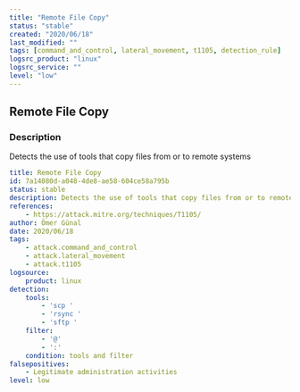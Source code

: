 ```yaml
---
title: "Remote File Copy"
status: "stable"
created: "2020/06/18"
last_modified: ""
tags: [command_and_control, lateral_movement, t1105, detection_rule]
logsrc_product: "linux"
logsrc_service: ""
level: "low"
---
```


## Remote File Copy

### Description

Detects the use of tools that copy files from or to remote systems

```yml
title: Remote File Copy
id: 7a14080d-a048-4de8-ae58-604ce58a795b
status: stable
description: Detects the use of tools that copy files from or to remote systems
references:
    - https://attack.mitre.org/techniques/T1105/
author: Ömer Günal
date: 2020/06/18
tags:
    - attack.command_and_control
    - attack.lateral_movement
    - attack.t1105
logsource:
    product: linux
detection:
    tools:
        - 'scp '
        - 'rsync '
        - 'sftp '
    filter:
        - '@'
        - ':'
    condition: tools and filter
falsepositives:
    - Legitimate administration activities
level: low

```
